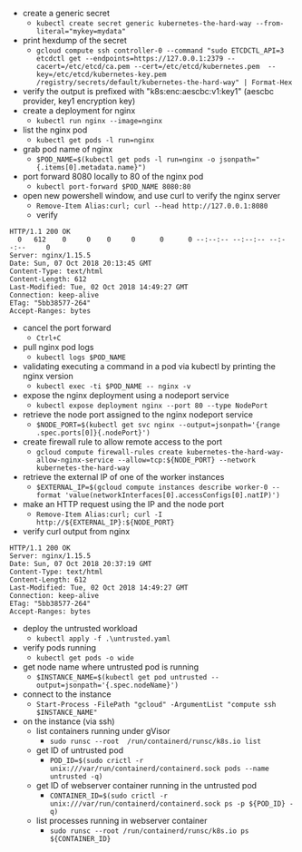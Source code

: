 * create a generic secret
    * `kubectl create secret generic kubernetes-the-hard-way --from-literal="mykey=mydata"`
* print hexdump of the secret
    * `gcloud compute ssh controller-0 --command "sudo ETCDCTL_API=3 etcdctl get --endpoints=https://127.0.0.1:2379 --cacert=/etc/etcd/ca.pem --cert=/etc/etcd/kubernetes.pem  --key=/etc/etcd/kubernetes-key.pem /registry/secrets/default/kubernetes-the-hard-way" | Format-Hex`
* verify the output is prefixed with "k8s:enc:aescbc:v1:key1" (aescbc provider, key1 encryption key)
* create a deployment for nginx
    * `kubectl run nginx --image=nginx`
* list the nginx pod 
    * `kubectl get pods -l run=nginx`
* grab pod name of nginx 
    * `$POD_NAME=$(kubectl get pods -l run=nginx -o jsonpath="{.items[0].metadata.name}")`
* port forward 8080 locally to 80 of the nginx pod
    * `kubectl port-forward $POD_NAME 8080:80`
* open new powershell window, and use curl to verify the nginx server
    * `Remove-Item Alias:curl; curl --head http://127.0.0.1:8080`
    * verify
```
HTTP/1.1 200 OK
  0   612    0     0    0     0      0      0 --:--:-- --:--:-- --:--:--     0
Server: nginx/1.15.5
Date: Sun, 07 Oct 2018 20:13:45 GMT
Content-Type: text/html
Content-Length: 612
Last-Modified: Tue, 02 Oct 2018 14:49:27 GMT
Connection: keep-alive
ETag: "5bb38577-264"
Accept-Ranges: bytes
```
* cancel the port forward 
    * `Ctrl+C`
* pull nginx pod logs
    * `kubectl logs $POD_NAME`
* validating executing a command in a pod via kubectl by printing the nginx version
    * `kubectl exec -ti $POD_NAME -- nginx -v`
* expose the nginx deployment using a nodeport service
    * `kubectl expose deployment nginx --port 80 --type NodePort`
* retrieve the node port assigned to the nginx nodeport service
    * `$NODE_PORT=$(kubectl get svc nginx --output=jsonpath='{range .spec.ports[0]}{.nodePort}')`
* create firewall rule to allow remote access to the port
    * `gcloud compute firewall-rules create kubernetes-the-hard-way-allow-nginx-service --allow=tcp:${NODE_PORT} --network kubernetes-the-hard-way`
* retrieve the external IP of one of the worker instances
    * `$EXTERNAL_IP=$(gcloud compute instances describe worker-0 --format 'value(networkInterfaces[0].accessConfigs[0].natIP)')`
* make an HTTP request using the IP and the node port
    * `Remove-Item Alias:curl; curl -I http://${EXTERNAL_IP}:${NODE_PORT}`
* verify curl output from nginx
```
HTTP/1.1 200 OK
Server: nginx/1.15.5
Date: Sun, 07 Oct 2018 20:37:19 GMT
Content-Type: text/html
Content-Length: 612
Last-Modified: Tue, 02 Oct 2018 14:49:27 GMT
Connection: keep-alive
ETag: "5bb38577-264"
Accept-Ranges: bytes
```
* deploy the untrusted workload 
    * `kubectl apply -f .\untrusted.yaml`
* verify pods running 
    * `kubectl get pods -o wide`
* get node name where untrusted pod is running 
    * `$INSTANCE_NAME=$(kubectl get pod untrusted --output=jsonpath='{.spec.nodeName}')`
* connect to the instance
    * `Start-Process -FilePath "gcloud" -ArgumentList "compute ssh $INSTANCE_NAME"`
* on the instance (via ssh)
    * list containers running under gVisor
        * `sudo runsc --root  /run/containerd/runsc/k8s.io list`
    * get ID of untrusted pod
        * `POD_ID=$(sudo crictl -r unix:///var/run/containerd/containerd.sock pods --name untrusted -q)`
    * get ID of webserver container running in the untrusted pod
        * `CONTAINER_ID=$(sudo crictl -r unix:///var/run/containerd/containerd.sock ps -p ${POD_ID} -q)`
    * list processes running in webserver container
        * `sudo runsc --root /run/containerd/runsc/k8s.io ps ${CONTAINER_ID}`